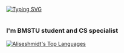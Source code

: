 [![Typing SVG](https://readme-typing-svg.herokuapp.com?color=%2336BCF7&lines=Hi,+I'm+Elizaveta)](https://git.io/typing-svg)
<h1></h1>
<h3>I'm BMSTU student and CS specialist</h3>


<a href="https://github.com/aliseshmidt/github-readme-stats"><img alt="Aliseshmidt's Top Languages" src="https://github-readme-stats.vercel.app/api/top-langs/?username=Aliseshmidt&langs_count=8&count_private=true&layout=compact&theme=react&hide_border=true&bg_color=0D1117"/></a>
<!--
**Aliseshmidt/Aliseshmidt** is a ✨ _special_ ✨ repository because its `README.md` (this file) appears on your GitHub profile.

Here are some ideas to get you started:

- 🔭 I’m currently working on ...
- 🌱 I’m currently learning ...
- 👯 I’m looking to collaborate on ...
- 🤔 I’m looking for help with ...
- 💬 Ask me about ...
- 📫 How to reach me: ...
- 😄 Pronouns: ...
- ⚡ Fun fact: ...
-->
